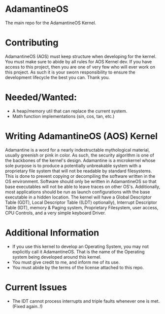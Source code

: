 # AdamantineOS
The main repo for the AdamantineOS Kernel.

# Contributing
AdamantineOS (AOS) must keep structure when developing for the kernel. You must make sure to abide by all rules for AOS Kernel dev. If you have access to this project, then you are one of very few who will ever work on this project. As such it is your sworn responsibility to ensure the development lifecycle the best you can. Thank you.

# Needed/Wanted:
- A heap/memory util that can replace the current system.
- Math function implementations (sin, cos, tan, etc.)

# Writing AdamantineOS (AOS) Kernel
Adamantine is a word for a nearly indestructable mythological material, usually greenish or pink in color. As such, the security algorithm is one of the backbones of the kernel's design. Adamantine is a microkernel whose sole purpose is to produce a potentially unbreakable system with a proprietary file system that will not be readable by standard filesystems. This is done to prevent copying or decompiling the software written in the OS environment. Software should only be written in AdamantineOS so that base executables will not be able to leave traces on other OS's. Additionally, most applications should be run as launch configurations with the base executable in a hidden location. The kernel will have a Global Descriptor Table (GDT), Local Descriptor Table ((LDT) optionally), Interrupt Descriptor Table (IDT), memory & Paging system, Proprietary Filesystem, user access, CPU Controls, and a very simple keyboard Driver.

# Additional Information
- If you use this kernel to develop an Operating System, you may not explicitly call it AdamantineOS. That is the name of the Operating system being developed around this kernel.
- You must give credit to me, and inform me of its use.
- You must abide by the terms of the license attached to this repo.

# Current Issues
- The IDT cannot process interrupts and triple faults whenever one is met. (Fixed again..!)
